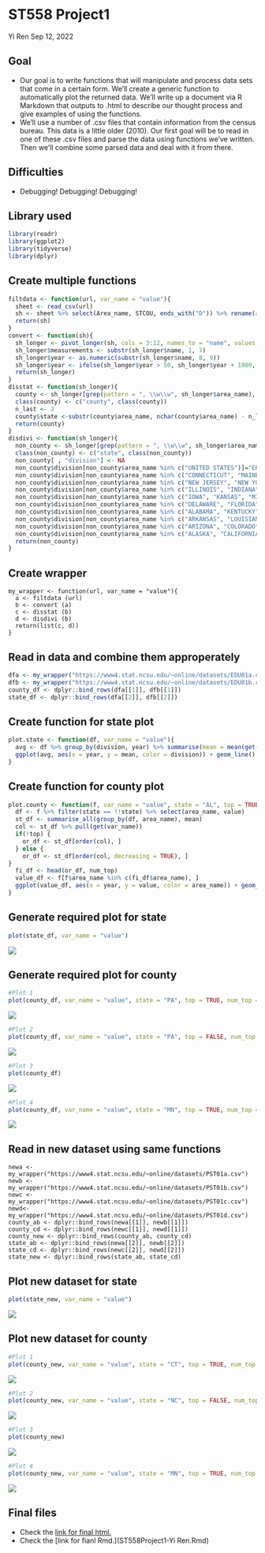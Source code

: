ST558 Project1
================
Yi Ren
Sep 12, 2022

## Goal
* Our goal is to write functions that will manipulate and process data sets that come in a certain form. We’ll create a generic function to automatically plot the returned data. We’ll write up a document via R Markdown that outputs to .html to describe our thought process and give examples of using the functions.
* We’ll use a number of .csv files that contain information from the census bureau. This data is a little older (2010). Our first goal will be to read in one of these .csv files and parse the data using functions we’ve written. Then we’ll combine some parsed data and deal with it from there.

## Difficulties
* Debugging! Debugging! Debugging!


## Library used 

```r
library(readr)
library(ggplot2)
library(tidyverse)
library(dplyr)
```

## Create multiple functions

```r
filtdata <- function(url, var_name = "value"){
  sheet <- read_csv(url) 
  sh <- sheet %>% select(Area_name, STCOU, ends_with("D")) %>% rename(area_name=`Area_name`) 
  return(sh)
}
convert <- function(sh){
  sh_longer <- pivot_longer(sh, cols = 3:12, names_to = "name", values_to = "value")
  sh_longer$measurements <- substr(sh_longer$name, 1, 7) 
  sh_longer$year <- as.numeric(substr(sh_longer$name, 8, 9))
  sh_longer$year <- ifelse(sh_longer$year > 50, sh_longer$year + 1900, sh_longer$year + 2000) 
  return(sh_longer)
}
disstat <- function(sh_longer){
  county <- sh_longer[grep(pattern = ", \\w\\w", sh_longer$area_name), ]
  class(county) <- c("county", class(county))
  n_last <- 2
  county$state <-substr(county$area_name, nchar(county$area_name) - n_last + 1, nchar(county$area_name))
  return(county)
}
disdivi <- function(sh_longer){
  non_county <- sh_longer[grep(pattern = ", \\w\\w", sh_longer$area_name, invert = TRUE), ]
  class(non_county) <- c("state", class(non_county))
  non_county[ , "division"] <- NA
  non_county$division[non_county$area_name %in% c("UNITED STATES")]="ERROR"
  non_county$division[non_county$area_name %in% c("CONNECTICUT", "MAINE", "MASSACHUSETTS", "NEW HAMPSHIRE", "RHODE ISLAND", "VERMONT")]="New England"
  non_county$division[non_county$area_name %in% c("NEW JERSEY", "NEW YORK", "PENNSYLVANIA")]="Mid-Atlantic"
  non_county$division[non_county$area_name %in% c("ILLINOIS", "INDIANA", "MICHIGAN", "OHIO", "WISCONSIN")]="East North Central"
  non_county$division[non_county$area_name %in% c("IOWA", "KANSAS", "MINNESOTA", "MISSOURI", "NEBRASKA", "NORTH DAKOTA", "SOUTH DAKOTA")]="West North Central"
  non_county$division[non_county$area_name %in% c("DELAWARE", "FLORIDA", "GEORGIA", "MARYLAND", "NORTH CAROLINA", "SOUTH CAROLINA", "VIRGINIA","DISTRICT OF COLUMBIA", "District of Columbia", "WEST VIRGINIA")]="South Atlantic"
  non_county$division[non_county$area_name %in% c("ALABAMA", "KENTUCKY", "MISSISSIPPI", "TENNESSEE")]="East South Central"
  non_county$division[non_county$area_name %in% c("ARKANSAS", "LOUISIANA", "OKLAHOMA", "TEXAS")]="West South Central"
  non_county$division[non_county$area_name %in% c("ARIZONA", "COLORADO", "IDAHO", "MONTANA", "NEVADA", "NEW MEXICO", "UTAH", "WYOMING")]="Mountain"
  non_county$division[non_county$area_name %in% c("ALASKA", "CALIFORNIA", "HAWAII", "OREGON", "WASHINGTON")]="Pacific"
  return(non_county)
}
```

## Create wrapper

```{r wrapper, include = TRUE}
my_wrapper <- function(url, var_name = "value"){
  a <- filtdata (url)
  b <- convert (a)
  c <- disstat (b)
  d <- disdivi (b)
  return(list(c, d))
}
```

## Read in data and combine them approperately

```r
dfa <- my_wrapper("https://www4.stat.ncsu.edu/~online/datasets/EDU01a.csv")
dfb <- my_wrapper("https://www4.stat.ncsu.edu/~online/datasets/EDU01b.csv")
county_df <- dplyr::bind_rows(dfa[[1]], dfb[[1]])
state_df <- dplyr::bind_rows(dfa[[2]], dfb[[2]])
```

## Create function for state plot

```r
plot.state <- function(df, var_name = "value"){
  avg <- df %>% group_by(division, year) %>% summarise(mean = mean(get(var_name))) %>% filter(division != "ERROR")
  ggplot(avg, aes(x = year, y = mean, color = division)) + geom_line()
}
```

## Create function for county plot

```r
plot.county <- function(f, var_name = "value", state = "AL", top = TRUE, num_top = 5){
  df <- f %>% filter(state == !!state) %>% select(area_name, value)
  st_df <- summarise_all(group_by(df, area_name), mean)
  col <- st_df %>% pull(get(var_name))
  if(!top) {
    or_df <- st_df[order(col), ]
  } else {
    or_df <- st_df[order(col, decreasing = TRUE), ]
}
  fi_df <- head(or_df, num_top)
  value_df <- f[f$area_name %in% c(fi_df$area_name), ]
  ggplot(value_df, aes(x = year, y = value, color = area_name)) + geom_line()
}
```

## Generate required plot for state

```r
plot(state_df, var_name = "value")
```
![](https://raw.githubusercontent.com/rraeyyi/ST558/main/project1%20plot/stateplot1.png)


## Generate required plot for county

```r
#Plot 1
plot(county_df, var_name = "value", state = "PA", top = TRUE, num_top = 7) 
```
![](https://raw.githubusercontent.com/rraeyyi/ST558/main/project1%20plot/countyplot1.png)

```r
#Plot 2
plot(county_df, var_name = "value", state = "PA", top = FALSE, num_top = 4)
```
![](https://raw.githubusercontent.com/rraeyyi/ST558/main/project1%20plot/countyplot2.png)

```r
#Plot 3
plot(county_df)
```
![](https://raw.githubusercontent.com/rraeyyi/ST558/main/project1%20plot/countyplot3.png)

```r
#Plot 4
plot(county_df, var_name = "value", state = "MN", top = TRUE, num_top = 10) 
```
![](https://raw.githubusercontent.com/rraeyyi/ST558/main/project1%20plot/countyplot4.png)

## Read in new dataset using same functions

```{r newsheet, include = TRUE}
newa <- my_wrapper("https://www4.stat.ncsu.edu/~online/datasets/PST01a.csv")
newb <- my_wrapper("https://www4.stat.ncsu.edu/~online/datasets/PST01b.csv")
newc <- my_wrapper("https://www4.stat.ncsu.edu/~online/datasets/PST01c.csv")
newd<- my_wrapper("https://www4.stat.ncsu.edu/~online/datasets/PST01d.csv")
county_ab <- dplyr::bind_rows(newa[[1]], newb[[1]])
county_cd <- dplyr::bind_rows(newc[[1]], newd[[1]])
county_new <- dplyr::bind_rows(county_ab, county_cd)
state_ab <- dplyr::bind_rows(newa[[2]], newb[[2]])
state_cd <- dplyr::bind_rows(newc[[2]], newd[[2]])
state_new <- dplyr::bind_rows(state_ab, state_cd)
```

## Plot new dataset for state

```r
plot(state_new, var_name = "value")
```
![](https://raw.githubusercontent.com/rraeyyi/ST558/main/project1%20plot/stateplot2.png)

## Plot new dataset for county

```r
#Plot 1
plot(county_new, var_name = "value", state = "CT", top = TRUE, num_top = 6) 
```
![](https://raw.githubusercontent.com/rraeyyi/ST558/main/project1%20plot/newcountyplot1.png)

```r
#Plot 2
plot(county_new, var_name = "value", state = "NC", top = FALSE, num_top = 10)
```
![](https://raw.githubusercontent.com/rraeyyi/ST558/main/project1%20plot/newcountyplot2.png)

```r
#Plot 3
plot(county_new)
```
![](https://raw.githubusercontent.com/rraeyyi/ST558/main/project1%20plot/newcountyplot3.png)

```r
#Plot 4
plot(county_new, var_name = "value", state = "MN", top = TRUE, num_top = 4) 
```
![](https://raw.githubusercontent.com/rraeyyi/ST558/main/project1%20plot/newcountyplot4.png)

## Final files
* Check the [link for final html.](https://rraeyyi.github.io/ST558/ST558Project1-Yi-Ren.html)
* Check the [link for fianl Rmd.](ST558Project1-Yi Ren.Rmd)
